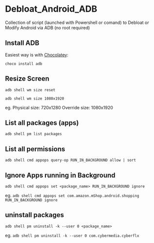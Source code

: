 # Debloat_Android_ADB
Collection of script (launched with Powershell or comand) to Debloat or Modify Android via  ADB (no root required)

## Install ADB
Easiest way is with <a href="https://chocolatey.org/install" target="_blank">Chocolatey</a>:

`choco install adb` 

## Resize Screen

`adb shell wm size reset`

`adb shell wm size 1080x1920`

eg.
Physical size: 720x1280
Override size: 1080x1920

## List all packages (apps)
`adb shell pm list packages`


## List all permissions
`adb shell cmd appops query-op RUN_IN_BACKGROUND allow | sort`


## Ignore Apps running in Background

`adb shell cmd appops set <package_name> RUN_IN_BACKGROUND ignore`

eg.
`adb shell cmd appops set com.amazon.mShop.android.shopping RUN_IN_BACKGROUND ignore`

## uninstall packages
`adb shell pm uninstall -k --user 0 <package_name>`

eg.
`adb shell pm uninstall -k --user 0 com.cybermedia.cyberflx`
